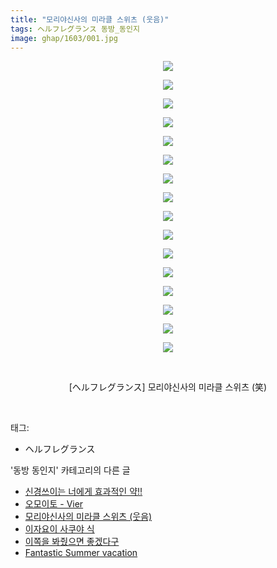 ```yaml
---
title: "모리야신사의 미라클 스위츠 (웃음)"
tags: ヘルフレグランス 동방_동인지
image: ghap/1603/001.jpg
---
```

<div class="article">
<p style="text-align: center; clear: none; float: none;"><img src="{{ site.nasurl }}/ghap/1603/001.jpg"/></p>
<p style="text-align: center; clear: none; float: none;"><img src="{{ site.nasurl }}/ghap/1603/002.jpg"/></p>
<p style="text-align: center; clear: none; float: none;"><img src="{{ site.nasurl }}/ghap/1603/003.jpg"/></p>
<p style="text-align: center; clear: none; float: none;"><img src="{{ site.nasurl }}/ghap/1603/004.jpg"/></p>
<p style="text-align: center; clear: none; float: none;"><img src="{{ site.nasurl }}/ghap/1603/005.jpg"/></p>
<p style="text-align: center; clear: none; float: none;"><img src="{{ site.nasurl }}/ghap/1603/006.jpg"/></p>
<p style="text-align: center; clear: none; float: none;"><img src="{{ site.nasurl }}/ghap/1603/007.jpg"/></p>
<p style="text-align: center; clear: none; float: none;"><img src="{{ site.nasurl }}/ghap/1603/008.jpg"/></p>
<p style="text-align: center; clear: none; float: none;"><img src="{{ site.nasurl }}/ghap/1603/009.jpg"/></p>
<p style="text-align: center; clear: none; float: none;"><img src="{{ site.nasurl }}/ghap/1603/010.jpg"/></p>
<p style="text-align: center; clear: none; float: none;"><img src="{{ site.nasurl }}/ghap/1603/011.jpg"/></p>
<p style="text-align: center; clear: none; float: none;"><img src="{{ site.nasurl }}/ghap/1603/012.jpg"/></p>
<p style="text-align: center; clear: none; float: none;"><img src="{{ site.nasurl }}/ghap/1603/013.jpg"/></p>
<p style="text-align: center; clear: none; float: none;"><img src="{{ site.nasurl }}/ghap/1603/014.jpg"/></p>
<p style="text-align: center; clear: none; float: none;"><img src="{{ site.nasurl }}/ghap/1603/015.jpg"/></p>
<p style="text-align: center; clear: none; float: none;"><img src="{{ site.nasurl }}/ghap/1603/016.jpg"/></p>
<p style="text-align: center; clear: none; float: none;"><br/></p>
<p style="text-align: center; clear: none; float: none;">[ヘルフレグランス] 모리야신사의 미라클 스위츠 (笑)</p>
<p><br/></p>
</div><div class="tagTrail">
<p>태그: </p>
<ul>
<li>ヘルフレグランス</li>
</ul>
</div><div class="another">
<p>'동방 동인지' 카테고리의 다른 글</p>
<ul>
<li><a href="/2016-08-16-ghap_1605">신경쓰이는 너에게 효과적인 약!!</a></li>
<li><a href="/2016-08-16-ghap_1604">오모이토 - Vier</a></li>
<li><a href="/2016-08-16-ghap_1603">모리야신사의 미라클 스위츠 (웃음)</a></li>
<li><a href="/2016-08-16-ghap_1600">이자요이 사쿠야 식</a></li>
<li><a href="/2016-08-15-ghap_1599">이쪽을 봐줬으면 좋겠다구</a></li>
<li><a href="/2016-08-15-ghap_1598">Fantastic Summer vacation</a></li>
</ul>
</div><div class="cb_module cb_fluid">
<div class="cb_wrt cb_profile">
</div><!-- commentList close -->
</div>
<br/>
<p id="refer"></p>
<br/>
